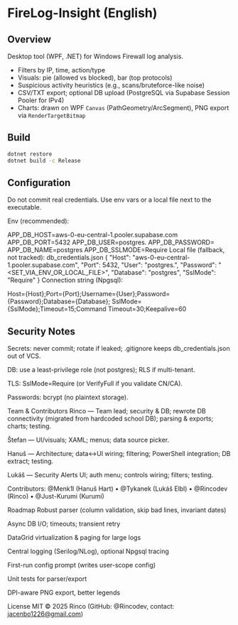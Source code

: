 # FireLog-Insight (English)

## Overview
Desktop tool (WPF, .NET) for Windows Firewall log analysis.
- Filters by IP, time, action/type
- Visuals: pie (allowed vs blocked), bar (top protocols)
- Suspicious activity heuristics (e.g., scans/bruteforce-like noise)
- CSV/TXT export; optional DB upload (PostgreSQL via Supabase Session Pooler for IPv4)
- Charts: drawn on WPF `Canvas` (PathGeometry/ArcSegment), PNG export via `RenderTargetBitmap`

## Build
```bash
dotnet restore
dotnet build -c Release
```
## Configuration
Do not commit real credentials. Use env vars or a local file next to the executable.

Env (recommended):

APP_DB_HOST=aws-0-eu-central-1.pooler.supabase.com
APP_DB_PORT=5432
APP_DB_USER=postgres.<instance-id>
APP_DB_PASSWORD=<secret>
APP_DB_NAME=postgres
APP_DB_SSLMODE=Require
Local file (fallback, not tracked): db_credentials.json
{
  "Host": "aws-0-eu-central-1.pooler.supabase.com",
  "Port": 5432,
  "User": "postgres.<instance-id>",
  "Password": "<SET_VIA_ENV_OR_LOCAL_FILE>",
  "Database": "postgres",
  "SslMode": "Require"
}
Connection string (Npgsql):

Host={Host};Port={Port};Username={User};Password={Password};Database={Database};
SslMode={SslMode};Timeout=15;Command Timeout=30;Keepalive=60
## Security Notes
Secrets: never commit; rotate if leaked; .gitignore keeps db_credentials.json out of VCS.

DB: use a least-privilege role (not postgres); RLS if multi-tenant.

TLS: SslMode=Require (or VerifyFull if you validate CN/CA).

Passwords: bcrypt (no plaintext storage).

Team & Contributors
Rinco — Team lead; security & DB; rewrote DB connectivity (migrated from hardcoded school DB); parsing & exports; charts; testing.

Štefan — UI/visuals; XAML; menus; data source picker.

Hanuš — Architecture; data↔UI wiring; filtering; PowerShell integration; DB extract; testing.

Lukáš — Security Alerts UI; auth menu; controls wiring; filters; testing.

Contributors: @Menk1l (Hanuš Hart) • @Tykanek (Lukáš Elbl) • @Rincodev (Rinco) • @Just-Kurumi (Kurumi)

Roadmap
Robust parser (column validation, skip bad lines, invariant dates)

Async DB I/O; timeouts; transient retry

DataGrid virtualization & paging for large logs

Central logging (Serilog/NLog), optional Npgsql tracing

First-run config prompt (writes user-scope config)

Unit tests for parser/export

DPI-aware PNG export, better legends

License
MIT © 2025 Rinco (GitHub: @Rincodev, contact: jacenbo1226@gmail.com)
